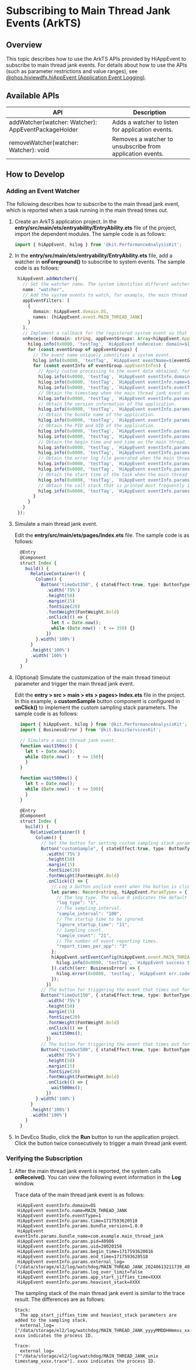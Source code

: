# Subscribing to Main Thread Jank Events (ArkTS)

## Overview

This topic describes how to use the ArkTS APIs provided by HiAppEvent to subscribe to main thread jank events. For details about how to use the APIs (such as parameter restrictions and value ranges), see [@ohos.hiviewdfx.hiAppEvent (Application Event Logging)](../reference/apis-performance-analysis-kit/js-apis-hiviewdfx-hiappevent.md).

## Available APIs

| API| Description|
| -------- | -------- |
| addWatcher(watcher: Watcher): AppEventPackageHolder | Adds a watcher to listen for application events.|
| removeWatcher(watcher: Watcher): void | Removes a watcher to unsubscribe from application events.|

## How to Develop

### Adding an Event Watcher

The following describes how to subscribe to the main thread jank event, which is reported when a task running in the main thread times out.

1. Create an ArkTS application project. In the **entry/src/main/ets/entryability/EntryAbility.ets** file of the project, import the dependent modules. The sample code is as follows:

   ```ts
   import { hiAppEvent, hilog } from '@kit.PerformanceAnalysisKit';
   ```

2. In the **entry/src/main/ets/entryability/EntryAbility.ets** file, add a watcher in **onForeground()** to subscribe to system events. The sample code is as follows:

   ```ts
    hiAppEvent.addWatcher({
      // Set the watcher name. The system identifies different watchers based on their names.
      name: "watcher",
      // Add the system events to watch, for example, the main thread jank event.
      appEventFilters: [
        {
          domain: hiAppEvent.domain.OS,
          names: [hiAppEvent.event.MAIN_THREAD_JANK]
        }
      ],
      // Implement a callback for the registered system event so that you can apply custom processing to the event data obtained.
      onReceive: (domain: string, appEventGroups: Array<hiAppEvent.AppEventGroup>) => {
        hilog.info(0x0000, 'testTag', `HiAppEvent onReceive: domain=${domain}`);
        for (const eventGroup of appEventGroups) {
          // The event name uniquely identifies a system event.
          hilog.info(0x0000, 'testTag', `HiAppEvent eventName=${eventGroup.name}`);
          for (const eventInfo of eventGroup.appEventInfos) {
            // Apply custom processing to the event data obtained, for example, print the event data in the log.
            hilog.info(0x0000, 'testTag', `HiAppEvent eventInfo.domain=${eventInfo.domain}`);
            hilog.info(0x0000, 'testTag', `HiAppEvent eventInfo.name=${eventInfo.name}`);
            hilog.info(0x0000, 'testTag', `HiAppEvent eventInfo.eventType=${eventInfo.eventType}`);
            // Obtain the timestamp when the main thread jank event occurs.
            hilog.info(0x0000, 'testTag', `HiAppEvent eventInfo.params.time=${eventInfo.params['time']}`);
            // Obtain the version information of the application.
            hilog.info(0x0000, 'testTag', `HiAppEvent eventInfo.params.bundle_version=${eventInfo.params['bundle_version']}`);
            // Obtain the bundle name of the application.
            hilog.info(0x0000, 'testTag', `HiAppEvent eventInfo.params.bundle_name=${eventInfo.params['bundle_name']}`);
            // Obtain the PID and UID of the application.
            hilog.info(0x0000, 'testTag', `HiAppEvent eventInfo.params.pid=${eventInfo.params['pid']}`);
            hilog.info(0x0000, 'testTag', `HiAppEvent eventInfo.params.uid=${eventInfo.params['uid']}`);
            // Obtain the begin time and end time on the main thread.
            hilog.info(0x0000, 'testTag', `HiAppEvent eventInfo.params.begin_time=${eventInfo.params['begin_time']}`);
            hilog.info(0x0000, 'testTag', `HiAppEvent eventInfo.params.end_time=${eventInfo.params['end_time']}`);
            // Obtain the error log file generated when the main thread jank event occurs.
            hilog.info(0x0000, 'testTag', `HiAppEvent eventInfo.params.external_log=${JSON.stringify(eventInfo.params['external_log'])}`);
            hilog.info(0x0000, 'testTag', `HiAppEvent eventInfo.params.log_over_limit=${eventInfo.params['log_over_limit']}`);
            // Obtain the start time of the task when the main thread jank event occurs.
            hilog.info(0x0000, 'testTag', `HiAppEvent eventInfo.params.app_start_jiffies_time=${JSON.stringify(eventInfo.params['app_start_jiffies_time'])}`);
            // Obtain the call stack that is printed most frequently in the generated log file.
            hilog.info(0x0000, 'testTag', `HiAppEvent eventInfo.params.heaviest_stack=${eventInfo.params['heaviest_stack']}`);
          }
        }
      }
    });
   ```

3. Simulate a main thread jank event.

   Edit the **entry/src/main/ets/pages/Index.ets** file. The sample code is as follows:

   ```ts
     @Entry
     @Component
     struct Index {
       build() {
         RelativeContainer() {
           Column() {
             Button("timeOut350", { stateEffect:true, type: ButtonType.Capsule})
               .width('75%')
               .height(50)
               .margin(15)
               .fontSize(20)
               .fontWeight(FontWeight.Bold)
               .onClick(() => {
                 let t = Date.now();
                 while (Date.now() - t <= 350) {}
               })
           }.width('100%')
         }
         .height('100%')
         .width('100%')
       }
     }
   ```

4. (Optional) Simulate the customization of the main thread timeout parameter and trigger the main thread jank event.

   Edit the **entry > src > main > ets > pages> Index.ets** file in the project. In this example, a **customSample** button component is configured in **onClick()** to implement the custom sampling stack parameters. The sample code is as follows:

   ```ts
     import { hiAppEvent, hilog } from '@kit.PerformanceAnalysisKit';
     import { BusinessError } from '@kit.BasicServicesKit';
   
     // Simulate a main thread jank event.
     function wait150ms() {
       let t = Date.now();
       while (Date.now() - t <= 150){
       }
     }
   
     function wait500ms() {
       let t = Date.now();
       while (Date.now() - t <= 500){
       }
     }
   
     @Entry
     @Component
     struct Index {
       build() {
         RelativeContainer() {
           Column() {
             // Set the button for setting custom sampling stack parameters.
             Button("customSample", { stateEffect:true, type: ButtonType.Capsule})
               .width('75%')
               .height(50)
               .margin(15)
               .fontSize(20)
               .fontWeight(FontWeight.Bold)
               .onClick(() => {
                 // Log a button onclick event when the button is clicked.
                 let params: Record<string, hiAppEvent.ParamType> = {
                   // The log type. The value 0 indicates the default value. The value 1 indicates that only the stack is sampled. The value 2 indicates that only the trace is collected.
                   "log_type": "1",
                   // The sampling interval.
                   "sample_interval": "100",
                   // The startup time to be ignored.
                   "ignore_startup_time": "11",
                   // Sampling count.
                   "sample_count": "21",
                   // The number of event reporting times.
                   "report_times_per_app": "3"
                 };
                 hiAppEvent.setEventConfig(hiAppEvent.event.MAIN_THREAD_JANK, params).then(() => {
                   hilog.info(0x0000, 'testTag', `HiAppEvent success to set event params.`)
                 }).catch((err: BusinessError) => {
                   hilog.error(0x0000, 'testTag', `HiAppEvent err.code: ${err.code}, err.message: ${err.message}`)
                 });
               })
             // The button for triggering the event that times out for 150 ms.
             Button("timeOut150", { stateEffect:true, type: ButtonType.Capsule})
               .width('75%')
               .height(50)
               .margin(15)
               .fontSize(20)
               .fontWeight(FontWeight.Bold)
               .onClick(() => {
                 wait150ms();
               })
             // The button for triggering the event that times out for 500 ms.
             Button("timeOut500", { stateEffect:true, type: ButtonType.Capsule})
               .width('75%')
               .height(50)
               .margin(15)
               .fontSize(20)
               .fontWeight(FontWeight.Bold)
               .onClick(() => {
                 wait500ms();
               })
           }.width('100%')
         }
         .height('100%')
         .width('100%')
       }
     }
   ```

5. In DevEco Studio, click the **Run** button to run the application project. Click the button twice consecutively to trigger a main thread jank event.

### Verifying the Subscription

1. After the main thread jank event is reported, the system calls **onReceive()**. You can view the following event information in the **Log** window.

   Trace data of the main thread jank event is as follows:

   ```text
    HiAppEvent eventInfo.domain=OS
    HiAppEvent eventInfo.name=MAIN_THREAD_JANK
    HiAppEvent eventInfo.eventType=1
    HiAppEvent eventInfo.params.time=1717593620518
    HiAppEvent eventInfo.params.bundle_version=1.0.0
    HiAppEvent eventInfo.params.bundle_name=com.example.main_thread_jank
    HiAppEvent eventInfo.params.pid=40986
    HiAppEvent eventInfo.params.uid=20020150
    HiAppEvent eventInfo.params.begin_time=1717593620016
    HiAppEvent eventInfo.params.end_time=1717593620518
    HiAppEvent eventInfo.params.external_log=["/data/storage/el2/log/watchdog/MAIN_THREAD_JANK_20240613211739_40986.txt"]
    HiAppEvent eventInfo.params.log_over_limit=false
    HiAppEvent eventInfo.params.app_start_jiffies_time=XXXX
    HiAppEvent eventInfo.params.heaviest_stack=XXXX
   ```

   The sampling stack of the main thread jank event is similar to the trace result. The differences are as follows:

   ```text
   Stack:
     The app_start_jiffies_time and heaviest_stack parameters are added to the sampling stack.
     external_log=["/data/storage/el2/log/watchdog/MAIN_THREAD_JANK_yyyyMMDDHHmmss_xxxx.txt"]. xxxx indicates the process ID.
   
   Trace:
     external_log=[""/data/storage/el2/log/watchdog/MAIN_THREAD_JANK_unix timestamp_xxxx.trace"]. xxxx indicates the process ID.
   ```
